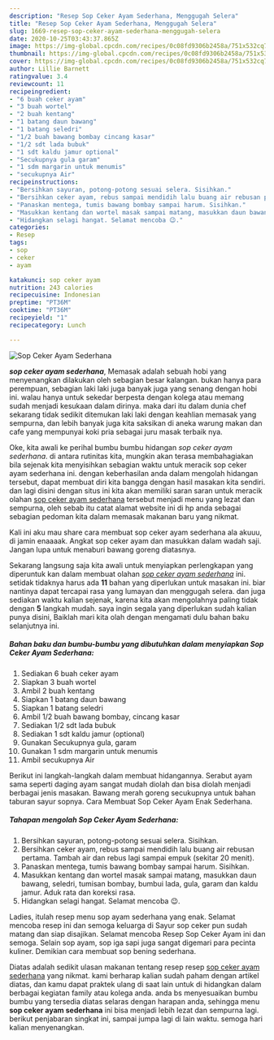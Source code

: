 ```yaml
---
description: "Resep Sop Ceker Ayam Sederhana, Menggugah Selera"
title: "Resep Sop Ceker Ayam Sederhana, Menggugah Selera"
slug: 1669-resep-sop-ceker-ayam-sederhana-menggugah-selera
date: 2020-10-25T03:43:37.865Z
image: https://img-global.cpcdn.com/recipes/0c08fd9306b2458a/751x532cq70/sop-ceker-ayam-sederhana-foto-resep-utama.jpg
thumbnail: https://img-global.cpcdn.com/recipes/0c08fd9306b2458a/751x532cq70/sop-ceker-ayam-sederhana-foto-resep-utama.jpg
cover: https://img-global.cpcdn.com/recipes/0c08fd9306b2458a/751x532cq70/sop-ceker-ayam-sederhana-foto-resep-utama.jpg
author: Lillie Barnett
ratingvalue: 3.4
reviewcount: 11
recipeingredient:
- "6 buah ceker ayam"
- "3 buah wortel"
- "2 buah kentang"
- "1 batang daun bawang"
- "1 batang seledri"
- "1/2 buah bawang bombay cincang kasar"
- "1/2 sdt lada bubuk"
- "1 sdt kaldu jamur optional"
- "Secukupnya gula garam"
- "1 sdm margarin untuk menumis"
- "secukupnya Air"
recipeinstructions:
- "Bersihkan sayuran, potong-potong sesuai selera. Sisihkan."
- "Bersihkan ceker ayam, rebus sampai mendidih lalu buang air rebusan pertama. Tambah air dan rebus lagi sampai empuk (sekitar 20 menit)."
- "Panaskan mentega, tumis bawang bombay sampai harum. Sisihkan."
- "Masukkan kentang dan wortel masak sampai matang, masukkan daun bawang, seledri, tumisan bombay, bumbui lada, gula, garam dan kaldu jamur. Aduk rata dan koreksi rasa."
- "Hidangkan selagi hangat. Selamat mencoba 😉."
categories:
- Resep
tags:
- sop
- ceker
- ayam

katakunci: sop ceker ayam 
nutrition: 243 calories
recipecuisine: Indonesian
preptime: "PT36M"
cooktime: "PT36M"
recipeyield: "1"
recipecategory: Lunch

---
```



![Sop Ceker Ayam Sederhana](https://img-global.cpcdn.com/recipes/0c08fd9306b2458a/751x532cq70/sop-ceker-ayam-sederhana-foto-resep-utama.jpg)

<b><i>sop ceker ayam sederhana</i></b>, Memasak adalah sebuah hobi yang menyenangkan dilakukan oleh sebagian besar kalangan. bukan hanya para perempuan, sebagian laki laki juga banyak juga yang senang dengan hobi ini. walau hanya untuk sekedar berpesta dengan kolega atau memang sudah menjadi kesukaan dalam dirinya. maka dari itu dalam dunia chef sekarang tidak sedikit ditemukan laki laki dengan keahlian memasak yang sempurna, dan lebih banyak juga kita saksikan di aneka warung makan dan cafe yang mempunyai koki pria sebagai juru masak terbaik nya.

Oke, kita awali ke perihal bumbu bumbu hidangan <i>sop ceker ayam sederhana</i>. di antara rutinitas kita, mungkin akan terasa membahagiakan bila sejenak kita menyisihkan sebagian waktu untuk meracik sop ceker ayam sederhana ini. dengan keberhasilan anda dalam mengolah hidangan tersebut, dapat membuat diri kita bangga dengan hasil masakan kita sendiri. dan lagi disini dengan situs ini kita akan memiliki saran saran untuk meracik olahan <u>sop ceker ayam sederhana</u> tersebut menjadi menu yang lezat dan sempurna, oleh sebab itu catat alamat website ini di hp anda sebagai sebagian pedoman kita dalam memasak makanan baru yang nikmat.

Kali ini aku mau share cara membuat sop ceker ayam sederhana ala akuuu, di jamin enaaaak. Angkat sop ceker ayam dan masukkan dalam wadah saji. Jangan lupa untuk menaburi bawang goreng diatasnya.


Sekarang langsung saja kita awali untuk menyiapkan perlengkapan yang diperuntuk kan dalam membuat olahan <u><i>sop ceker ayam sederhana</i></u> ini. setidak tidaknya harus ada <b>11</b> bahan yang diperlukan untuk masakan ini. biar nantinya dapat tercapai rasa yang lumayan dan menggugah selera. dan juga sediakan waktu kalian sejenak, karena kita akan mengolahnya paling tidak dengan <b>5</b> langkah mudah. saya ingin segala yang diperlukan sudah kalian punya disini, Baiklah mari kita olah dengan mengamati dulu bahan baku selanjutnya ini.

<!--inarticleads1-->

##### Bahan baku dan bumbu-bumbu yang dibutuhkan dalam menyiapkan Sop Ceker Ayam Sederhana:

1. Sediakan 6 buah ceker ayam
1. Siapkan 3 buah wortel
1. Ambil 2 buah kentang
1. Siapkan 1 batang daun bawang
1. Siapkan 1 batang seledri
1. Ambil 1/2 buah bawang bombay, cincang kasar
1. Sediakan 1/2 sdt lada bubuk
1. Sediakan 1 sdt kaldu jamur (optional)
1. Gunakan Secukupnya gula, garam
1. Gunakan 1 sdm margarin untuk menumis
1. Ambil secukupnya Air


Berikut ini langkah-langkah dalam membuat hidangannya. Serabut ayam sama seperti daging ayam sangat mudah diolah dan bisa diolah menjadi berbagai jenis masakan. Bawang merah goreng secukupnya untuk bahan taburan sayur sopnya. Cara Membuat Sop Ceker Ayam Enak Sederhana. 

<!--inarticleads2-->

##### Tahapan mengolah Sop Ceker Ayam Sederhana:

1. Bersihkan sayuran, potong-potong sesuai selera. Sisihkan.
1. Bersihkan ceker ayam, rebus sampai mendidih lalu buang air rebusan pertama. Tambah air dan rebus lagi sampai empuk (sekitar 20 menit).
1. Panaskan mentega, tumis bawang bombay sampai harum. Sisihkan.
1. Masukkan kentang dan wortel masak sampai matang, masukkan daun bawang, seledri, tumisan bombay, bumbui lada, gula, garam dan kaldu jamur. Aduk rata dan koreksi rasa.
1. Hidangkan selagi hangat. Selamat mencoba 😉.


Ladies, itulah resep menu sop ayam sederhana yang enak. Selamat mencoba resep ini dan semoga keluarga di Sayur sop ceker pun sudah matang dan siap disajikan. Selamat mencoba Resep Sop Ceker Ayam ini dan semoga. Selain sop ayam, sop iga sapi juga sangat digemari para pecinta kuliner. Demikian cara membuat sop bening sederhana. 

Diatas adalah sedikit ulasan makanan tentang resep resep <u>sop ceker ayam sederhana</u> yang nikmat. kami berharap kalian sudah paham dengan artikel diatas, dan kamu dapat praktek ulang di saat lain untuk di hidangkan dalam berbagai kegiatan family atau kolega anda. anda bs menyesuaikan bumbu bumbu yang tersedia diatas selaras dengan harapan anda, sehingga menu <b>sop ceker ayam sederhana</b> ini bisa menjadi lebih lezat dan sempurna lagi. berikut penjabaran singkat ini, sampai jumpa lagi di lain waktu. semoga hari kalian menyenangkan.
